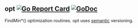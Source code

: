 ## opt [![Go Report Card](https://goreportcard.com/badge/github.com/jfcg/opt)](https://goreportcard.com/report/github.com/jfcg/opt) [![GoDoc](https://godoc.org/github.com/jfcg/opt?status.svg)](https://godoc.org/github.com/jfcg/opt)
FindMin\*() optimization routines.
opt uses [semantic](https://semver.org) versioning.
